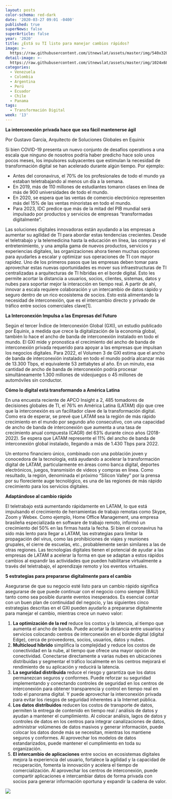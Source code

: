 ```yaml
---
layout: posts
color-schema: red-dark
date: '2020-03-27 09:01 -0400'
published: true
superNews: false
superArticle: false
year: '2020'
title: ¿Está su TI listo para manejar cambios rápidos?
image: >-
  https://raw.githubusercontent.com/itnewslat/assets/master/img/540x320/Gustavo-Garcia-p.jpg
detail-image: >-
  https://raw.githubusercontent.com/itnewslat/assets/master/img/1024x680/Gustavo-Garcia-g.jpg
categories:
  - Venezuela
  - Colombia
  - Argentina
  - Perú
  - Ecuador
  - Chile
  - Panama
tags:
  - Transformación Digital
week: '13'
---
```

**La interconexión privada hace que sea fácil mantenerse ágil**

Por Gustavo García, Arquitecto de Soluciones Globales en Equinix 

Si bien COVID-19 presenta un nuevo conjunto de desafíos operativos a una escala que ninguno de nosotros podría haber predicho hace solo unos pocos meses, los impulsores subyacentes que estimulan la necesidad de transformación digital se han acelerado durante algún tiempo. Por ejemplo:

- Antes del coronavirus, el 70% de los profesionales de todo el mundo ya estaban teletrabajando al menos un día a la semana.
- En 2019, más de 110 millones de estudiantes tomaron clases en línea de más de 900 universidades de todo el mundo.
- En 2020, se espera que las ventas de comercio electrónico representen más del 15% de las ventas minoristas en todo el mundo.
- Para 2023, IDC predice que más de la mitad del PIB mundial será impulsado por productos y servicios de empresas “transformadas digitalmente”.

Las soluciones digitales innovadoras están ayudando a las empresas a aumentar su agilidad de TI para abordar estas tendencias crecientes. Desde el teletrabajo y la telemedicina hasta la educación en línea, las compras y el entretenimiento, y una amplia gama de nuevos productos, servicios y experiencias digitales, las organizaciones ahora tienen muchas opciones para ayudarles a escalar y optimizar sus operaciones de TI con mayor rapidez.
Uno de los primeros pasos que las empresas deben tomar para aprovechar estas nuevas oportunidades es mover sus infraestructuras de TI centralizadas a arquitecturas de TI híbridas en el borde digital. Esto les permite acortar la distancia a usuarios, socios, clientes, sistemas, datos y nubes para soportar mejor la interacción en tiempo real. A partir de ahí, innovar a escala requiere colaboración y un intercambio de datos rápido y seguro dentro de un rico ecosistema de socios. Esto está alimentando la necesidad de interconexión, que es el intercambio directo y privado de tráfico entre socios comerciales clave[1]. 

**La Interconexión Impulsa a las Empresas del Futuro**

Según el tercer Índice de Interconexión Global (GXI), un estudio publicado por Equinix, a medida que crece la digitalización de la economía global, también lo hace el ancho de banda de interconexión instalado en todo el mundo. El GXI mide y pronostica el crecimiento del ancho de banda de interconexión privada requerido para apoyar a las empresas que impulsan los negocios digitales. Para 2022, el Volumen 3 de GXI estima que el ancho de banda de interconexión instalado en todo el mundo podría alcanzar más de 13.300 Tbps, el equivalente 53 zettabytes al año. En un minuto, esa cantidad de ancho de banda de interconexión podría procesar simultáneamente 1.300 millones de videojuegos o 45 millones de automóviles sin conductor.

**Cómo lo digital está transformando a América Latina**

En una encuesta reciente de APCO Insight a 2, 485 tomadores de decisiones globales de TI, el 76% en América Latina (LATAM) dijo que cree que la interconexión es un facilitador clave de la transformación digital. Como era de esperar, se prevé que LATAM sea la región de más rápido crecimiento en el mundo por segundo año consecutivo, con una capacidad de ancho de banda de interconexión que aumenta a una tasa de crecimiento anual compuesta (CAGR) del 63% durante cinco años (2018-2022). Se espera que LATAM represente el 11% del ancho de banda de interconexión global instalado, llegando a más de 1.430 Tbps para 2022.

Un entorno financiero único, combinado con una población joven y conocedora de la tecnología, está ayudando a acelerar la transformación digital de LATAM, particularmente en áreas como banca digital, deportes electrónicos, juegos, transmisión de videos y compras en línea. Como resultado, la región, denominada el próximo “Silicon Valley” por la prensa por su floreciente auge tecnológico, es una de las regiones de más rápido crecimiento para los servicios digitales.

**Adaptándose al cambio rápido**

El teletrabajo está aumentando rápidamente en LATAM, lo que está impulsando el crecimiento de herramientas de trabajo remotas como Skype, Zoom y Webex. Como ejemplo, Home Office Management, una empresa brasileña especializada en software de trabajo remoto, informó un crecimiento del 50% en las firmas hasta la fecha. Si bien el coronavirus ha sido más lento para llegar a LATAM, las estrategias para limitar la propagación del virus, como las prohibiciones de viajes y reuniones grupales, el cierre de escuelas, etc., probablemente serán similares a las de otras regiones. Las tecnologías digitales tienen el potencial de ayudar a las empresas de LATAM a acelerar la forma en que se adaptan a estos rápidos cambios al expandir las actividades que pueden habilitarse virtualmente a través del teletrabajo, el aprendizaje remoto y los eventos virtuales.

**5 estrategias para prepararse digitalmente para el cambio**

Asegurarse de que su negocio esté listo para un cambio rápido significa asegurarse de que puede continuar con el negocio como siempre (BAU) tanto como sea posible durante eventos inesperados. Es esencial contar con un buen plan de continuidad del negocio, y las siguientes cinco estrategias descritas en el GXI pueden ayudarlo a prepararse digitalmente para manejar el cambio, mientras crece un nuevo valor:

1. **La optimización de la red** reduce los costos y la latencia, al tiempo que aumenta el ancho de banda. Puede acortar la distancia entre usuarios y servicios colocando centros de interconexión en el borde digital (digital Edge), cerca de proveedores, socios, usuarios, datos y nubes.
1. **Multicloud híbrido** simplifica la complejidad y reduce los costos de conectividad en la nube, al tiempo que ofrece una mayor opción de conectividad. Conectarse directamente a varias nubes en ubicaciones distribuidas y segmentar el tráfico localmente en los centros mejorará el rendimiento de su aplicación y reducirá la latencia.
1. **La seguridad distribuida** reduce el riesgo y garantiza que los datos permanezcan seguros y conformes. Puede reforzar su seguridad implementando y conectando controles de seguridad en los centros de interconexión para obtener transparencia y control en tiempo real en todo el panorama digital. Y puede aprovechar la interconexión privada para evitar los riesgos de seguridad inherentes a la Internet pública.
1. **Los datos distribuidos** reducen los costos de transporte de datos, permiten la entrega de contenido en tiempo real / análisis de datos y ayudan a mantener el cumplimiento. Al colocar análisis, lagos de datos y controles de datos en los centros para integrar canalizaciones de datos, administrar volúmenes de datos masivos y generar información, puede colocar los datos donde más se necesitan, mientras los mantiene seguros y conformes. Al aprovechar los modelos de datos estandarizados, puede mantener el cumplimiento en toda su organización.
1. **El intercambio de aplicaciones** entre socios en ecosistemas digitales mejora la experiencia del usuario, fortalece la agilidad y la capacidad de recuperación, fomenta la innovación y acelera el tiempo de comercialización. Al aprovechar los centros de interconexión, puede compartir aplicaciones e intercambiar datos de forma privada con socios para generar información oportuna y expandir la cadena de valor.


<img src="https://tracker.metricool.com/c3po.jpg?hash=56f88a41e39ab42c063cc51676587a04"/>